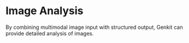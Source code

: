 # Image Analysis

By combining multimodal image input with structured output, Genkit can provide detailed analysis of images.
